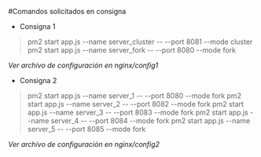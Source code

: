 #Comandos solicitados en consigna

- Consigna 1
  
> pm2 start app.js --name server_cluster -- --port 8081 --mode cluster pm2 start app.js --name server_fork -- --port 8080 --mode fork

*Ver archivo de configuración en nginx/config1*

- Consigna 2
  
> pm2 start app.js --name server_1 -- --port 8080 --mode fork pm2 start app.js --name server_2 -- --port 8082 --mode fork pm2 start app.js --name server_3 -- --port 8083 --mode fork pm2 start app.js --name server_4 -- --port 8084 --mode fork pm2 start app.js --name server_5 -- --port 8085 --mode fork

*Ver archivo de configuración en nginx/config2*
